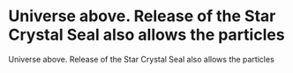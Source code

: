 # Universe above. Release of the Star Crystal Seal also allows the particles

Universe above. Release of the Star Crystal Seal also allows the particles